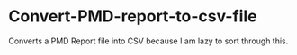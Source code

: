 # Convert-PMD-report-to-csv-file
Converts a PMD Report file into CSV because I am lazy to sort through this.
